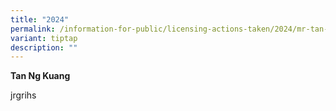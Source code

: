 ```yaml
---
title: "2024"
permalink: /information-for-public/licensing-actions-taken/2024/mr-tan-ng-kuang/
variant: tiptap
description: ""
---
```

<p><strong>Tan Ng Kuang</strong>
</p>
<p></p>
<p>jrgrihs</p>